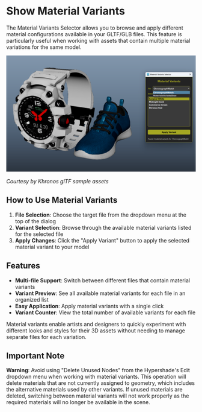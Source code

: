# Show Material Variants

The Material Variants Selector allows you to browse and apply different material configurations available in your GLTF/GLB files. This feature is particularly useful when working with assets that contain multiple material variations for the same model.

![Screenshot](img/image_material_variants.png)

*Courtesy by Khronos glTF sample assets*

## How to Use Material Variants

1. **File Selection**: Choose the target file from the dropdown menu at the top of the dialog
2. **Variant Selection**: Browse through the available material variants listed for the selected file
3. **Apply Changes**: Click the "Apply Variant" button to apply the selected material variant to your model

## Features

- **Multi-file Support**: Switch between different files that contain material variants
- **Variant Preview**: See all available material variants for each file in an organized list
- **Easy Application**: Apply material variants with a single click
- **Variant Counter**: View the total number of available variants for each file

Material variants enable artists and designers to quickly experiment with different looks and styles for their 3D assets without needing to manage separate files for each variation.

## Important Note

**Warning**: Avoid using "Delete Unused Nodes" from the Hypershade's Edit dropdown menu when working with material variants. This operation will delete materials that are not currently assigned to geometry, which includes the alternative materials used by other variants. If unused materials are deleted, switching between material variants will not work properly as the required materials will no longer be available in the scene.